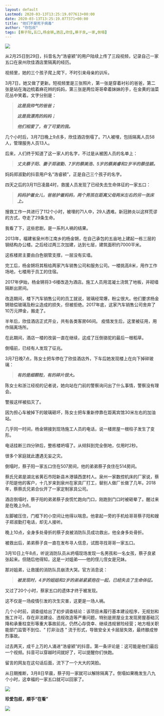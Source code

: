 ```yaml
---
layout: default
Lastmod: 2020-03-13T13:25:19.077613+00:00
date: 2020-03-13T13:25:19.077371+00:00
title: "他们不是死于病毒"
author: "你包叔"
tags: [蔡子阳,五口,杨金锵,酒店,欣佳,蔡子良,一家,倒塌]
---
```


![](https://images.weserv.nl/?url=https%3A//mmbiz.qpic.cn/sz_mmbiz_png/ibvez4SibqqYtX0MT7GqhPs3aY1fV5fiaYz5ZzyeqGiaWFibAyyZMJAn62fsIKmRYTMFcFW4JwpV9JlibLV0mAZiawWiag/640%3Fwx_fmt%3Dpng)

从2月25日到29日，抖音名为“浩睿颍”的用户陆续上传了三段视频，记录自己一家五口在泉州欣佳酒店里隔离的经历。

视频里，她的三个孩子爬上爬下，不时引来母亲的训斥。

3月7日，她又做了更新。短视频里是三张照片，第一张是穿着衬衫的爸爸，第二张是站在海边梳着麻花辫的妈妈，第三张是两位哥哥牵着妹妹的手，在金黄的油菜花丛中笑着。文字分别是：

> _**这是我帅气的爸爸；**_
> 
> _**这是我漂亮的妈妈；**_
> 
> _**他们相爱了，有了可爱的我。**_

几个小时后，3月7日晚上9点多，欣佳酒店倒塌了。71人被埋，包括隔离人员58人，管理服务人员13人。

后来，人们终于知道了这一家人的名字，不过是从被困人员的名单上：

> _**丈夫蔡子阳、妻子郑淑勤、7岁的蔡美浩、5岁的蔡美睿和2岁半的蔡佳颖。**_

妈妈郑淑勤的抖音用户名“浩睿颍”，正是自己三个孩子的名字。

四天之后的3月11日凌晨4时，救援人员发现了已经失去生命体征的一家五口：

> _**妈妈护着女儿，爸爸护着妈妈，两个男孩在距离父母两米左右的另一张床上。**_

搜救工作一共进行了112个小时，被埋的71人中，29人遇难。新冠肺炎以这样荒谬的方式，夺走了29条生命。

我看了下，这些悲剧，是一系列人祸的结果。

2013年，福建省泉州市江南乡的杨金锵，在自己承包的五亩地上建起一栋三层的钢结构办公楼。之后经过两三次加建，达到七层，建筑面积约7000平米。

这栋楼房主要由白色钢管支撑，一层没有实墙。

完工后，杨金锵将其租给两家汽车销售公司和服务公司。一楼挑高8米，用作工作场地，七楼用于员工的住宿。

2017年伊始，杨金锵将3-6楼改造为酒店。施工人员用混凝土浇筑了地板，并砌墙隔断出房间。

改造期间，楼下汽车销售公司的员工就说，玻璃经常爆，粉尘很大。他们要求杨金锵赔偿玻璃及粉尘造成的损失，但被拒绝。2017年底，这家汽车销售公司舍弃了10万元押金，搬走了。

半年后，欣佳酒店正式开业，共有各类客房66间。 疫情发生后，这里被征用，用作隔离场所。

在此期间，酒店一楼的改装一直在继续，这成了压倒骆驼的最后一根稻草。

倒塌前，已经有人发现了征兆。

3月7日晚7点，陈女士把车停在了欣佳酒店外，下车后她发现楼上在向下掉碎玻璃：

> _**有的是细颗粒，有的碎片很大。**_

陈女士和浙江经视的记者说，她向站在门前的警察询问出了什么事情，警察没有理会。

警报这样被掐灭了。

因为担心车被掉下的玻璃砸坏，陈女士把车重新停靠在距离宾馆30米左右的加油站。

几乎同一时间，杨金锵接到现场施工人员的电话，说一楼房屋一根柱子发生了变形。

电话挂断三四分钟后，整栋楼坍塌了。从倾斜到完全倒地，仅用时2秒。

很多个家庭就此遭遇无妄之灾。

倒塌时，蔡子阳一家五口住在507房间，他的弟弟蔡子良住在514房间。

蔡氏兄弟是湖北省黄石市阳新县木港镇西垄村人。泉州一家数控机床的厂家说，蔡子阳是他的客户，十几岁来到泉州在家具厂打工，替别人做厂长做了几年。2018年，蔡蔡氏兄弟合伙开了一家定制家具公司。

酒店倒塌时，蔡子阳的弟弟蔡子良慌忙跑向门口，刚跑到门口时被砸晕了。醒过来是在晚上9点。

左脚被压住，门框下的小空间让他得以喘息。他拿起一旁的手机给哥哥蔡子阳和嫂子郑淑勤打电话，却无人接听。

晚上10点，全身多处骨折的蔡子良被消防队员成功救出，他全身多处骨折。

被救出后，弟弟蔡子良一直在发布寻人信息，试图寻找哥哥一家五口。

3月10日上午8点，听说消防队员从坍塌现场发现一名男孩和一名女孩，蔡子良紧张起来。但随后他得知，这是一对姐弟——他的侄儿侄女是兄妹。

那对姐弟，让救援的消防队员崩溃大哭。官方消息说：

> _**被发现时，4岁的姐姐和2岁的弟弟紧紧抱在一起，已经失去了生命体征。**_

又过了20个小时，蔡家五口的遗体才终于被发现。

这不仅是一场疫情引发的次生灾害，这更是一场人祸。

几个小时前，调查组给出了初步调查结论：该项目未履行基本建设程序，无规划和施工许可，存在非法建设、违规改造等严重问题，特别是房屋业主发现房屋基础沉降和承重柱变形等重大事故前兆，仍然心存侥幸、继续违规冒险经营；地方相关职能部门监管不到位、" 打非治违 " 流于形式，导致安全关卡层层失效，最终酿成惨烈事故。

过去两天，成千上万的人涌进“浩睿颍”的抖音。第一条评论是：这可能是他们最后一个视频。抖音可以穿越时间就好了，可以提醒你们快跑。

留言的网友在这句话后面，流下了一个大大的哭脸。

从日期推断，3月8日早晨，蔡子阳一家就可以解除隔离了。倒塌如果晚发生八九个小时，这幸福的一家五口就可以回家了。

![](https://images.weserv.nl/?url=https%3A//mmbiz.qpic.cn/mmbiz_png/Bz8YrBHl7ODHqjGxURIlFiaIRaqQUtROudOtpKzF4udpibRaxrZICZ72aXrjWoPCXEv9tGhkfDoozzph0Mgx52hA/640%3Fwx_fmt%3Dpng)

**珍爱包叔，顺手“在看”**

![](https://images.weserv.nl/?url=https%3A//mmbiz.qpic.cn/mmbiz_gif/7QRTvkK2qC6sLlAPcPheDLycujYrOvsZviaSODbRbQzQvW8VL1yiaGA8FTPbpObFuJibSdib3T55sJOa3QfVCyiaPcA/640%3Fwx_fmt%3Dgif)

